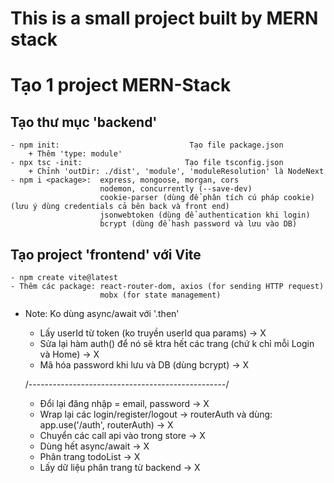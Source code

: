 # This is a small project built by MERN stack

# Tạo 1 project MERN-Stack
## Tạo thư mục 'backend'
    - npm init:                             Tạo file package.json
        + Thêm 'type: module'
    - npx tsc -init:                       Tạo file tsconfig.json
        + Chỉnh 'outDir: ./dist', 'module', 'moduleResolution' là NodeNext
    - npm i <package>:  express, mongoose, morgan, cors
                        nodemon, concurrently (--save-dev)
                        cookie-parser (dùng để phân tích cú pháp cookie) (lưu ý dùng credentials cả bên back và front end)
                        jsonwebtoken (dùng để authentication khi login)
                        bcrypt (dùng để hash password và lưu vào DB)

## Tạo project 'frontend' với Vite
    - npm create vite@latest
    - Thêm các package: react-router-dom, axios (for sending HTTP request)
                        mobx (for state management)
                        

                    
* Note: Ko dùng async/await với '.then'
    + Lấy userId từ token (ko truyền userId qua params) -> X
    + Sửa lại hàm auth() để nó sẽ ktra hết các trang (chứ k chỉ mỗi Login và Home) -> X
    + Mã hóa password khi lưu và DB (dùng bcrypt) -> X

    /-------------------------------------------------/

    + Đổi lại đăng nhập = email, password   -> X
    + Wrap lại các login/register/logout -> routerAuth và dùng: app.use('/auth', routerAuth)    -> X
    + Chuyển các call api vào trong store   -> X
    + Dùng hết async/await  -> X
    + Phân trang todoList -> X
    + Lấy dữ liệu phân trang từ backend -> X